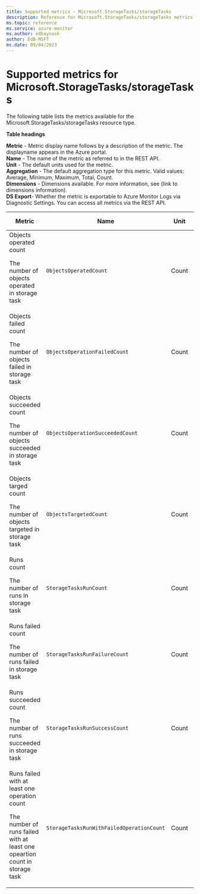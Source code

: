 ```yaml
---
title: Supported metrics - Microsoft.StorageTasks/storageTasks
description: Reference for Microsoft.StorageTasks/storageTasks metrics in Azure Monitor.
ms.topic: reference
ms.service: azure-monitor
ms.author: edbaynash
author: EdB-MSFT
ms.date: 09/04/2023
---
```

# Supported metrics for Microsoft.StorageTasks/storageTasks  
<!-- Data source : naam-->


The following table lists the metrics available for the Microsoft.StorageTasks/storageTasks resource type.

  

**Table headings**
  
**Metric** - Metric display name follows by a description of the metric. The displayname appears in the Azure portal.  
**Name** - The name of the metric as referred to in the REST API.  
**Unit** - The default units used for the metric.  
**Aggregation** - The default aggregation type for this metric. Valid values: Average, Minimum, Maximum, Total, Count.  
**Dimensions** - Dimensions available. For more information, see (link to dimensions information).  
**DS Export**- Whether the metric is exportable to Azure Monitor Logs via Diagnostic Settings.  You can access all metrics via the REST API.  
  
  
|Metric|Name|Unit|Aggregation|Dimensions|DS Export|
|---|---|---|---|---|---|
|Objects operated count<p><p>The number of objects operated in storage task |`ObjectsOperatedCount` |Count |Total |AccountName, TaskAssignmentId |Yes|
|Objects failed count<p><p>The number of objects failed in storage task |`ObjectsOperationFailedCount` |Count |Total |AccountName, TaskAssignmentId |Yes|
|Objects succeeded count<p><p>The number of objects succeeded in storage task |`ObjectsOperationSucceededCount` |Count |Total |AccountName, TaskAssignmentId |Yes|
|Objects targed count<p><p>The number of objects targeted in storage task |`ObjectsTargetedCount` |Count |Total |AccountName, TaskAssignmentId |Yes|
|Runs count<p><p>The number of runs in storage task |`StorageTasksRunCount` |Count |Total |AccountName, TaskAssignmentId |Yes|
|Runs failed count<p><p>The number of runs failed in storage task |`StorageTasksRunFailureCount` |Count |Total |AccountName, TaskAssignmentId |Yes|
|Runs succeeded count<p><p>The number of runs succeeded in storage task |`StorageTasksRunSuccessCount` |Count |Total |AccountName, TaskAssignmentId |Yes|
|Runs failed with at least one operation count<p><p>The number of runs failed with at least one opeartion count in storage task |`StorageTasksRunWithFailedOperationCount` |Count |Total |AccountName, TaskAssignmentId |Yes|


<!--Gen Date:  Mon Sep 04 2023 13:11:00 GMT+0300 (Israel Daylight Time)-->